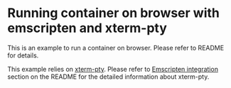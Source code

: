 # Running container on browser with emscripten and xterm-pty

This is an example to run a container on browser.
Please refer to README for details.

This example relies on [xterm-pty](https://github.com/mame/xterm-pty).
Please refer to [Emscripten integration](https://github.com/mame/xterm-pty#emscripten-integration) section on the README for the detailed information about xterm-pty.
